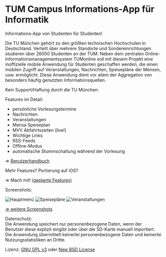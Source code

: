 ﻿TUM Campus Informations-App für Informatik
==========================================

Informations-App von Studenten für Studenten!

Die TU München gehört zu den größten technischen Hochschulen in Deutschland. Verteilt über mehrere Standorte und Sondereinrichtungen studieren über 26000 Studenten an der TUM. Neben dem zentralen Online-Informationsmanagementsystem TUMonline soll mit diesem Projekt eine
inoffizielle mobile Anwendung für Studenten geschaffen werden, die einen mobilen Zugriff auf Veranstaltungen, Nachrichten, Speisepläne der Mensen, usw. ermöglicht. Diese Anwendung dient vor allem der Aggregation von besonders häufig genutzten Informationsquellen.

Kein Support/Haftung durch die TU München.

Features im Detail:

- persönliche Vorlesungstermine
- Nachrichten
- Veranstaltungen
- Mensa Speiseplan
- MVV Abfahrtszeiten (live!)
- Wichtige Links
- RSS-Feeds
- Offline-Modus
- automatische Stummschaltung während der Vorlesung

=> [Benutzerhandbuch](raw/master/doc/Handbuch/Handbuch_19-07-11_cr_final.pdf)

Mehr Features? Portierung auf iOS?

=> Mach mit! [(geplante Features)](tree/master/doc/Tasks_Nice_to_have)

Screenshots:

![Hauptmenü](raw/master/doc/Screenshots/TumCampus1_240.png "Hauptmenü")
 ![Speisepläne](raw/master/doc/Screenshots/TumCampus2_240.png "Speisepläne")
 ![Veranstaltungen](raw/master/doc/Screenshots/TumCampus4_240.png "Veranstaltungen")

[=> weitere Screenshots](tree/master/doc/Screenshots)

Datenschutz:  
Die Anwendung speichert nur personenbezogene Daten, wenn der Benutzer diese explizit eingibt oder über die SD-Karte manuell importiert.<br>
Die Anwendung übermittelt keinerlei personenbezogene Daten und keinerlei Nutzungsstatistiken an Dritte.

Lizenz: [GNU GPL v3](http://www.gnu.org/licenses/gpl.html) oder [New BSD License](http://www.opensource.org/licenses/bsd-license.php)
